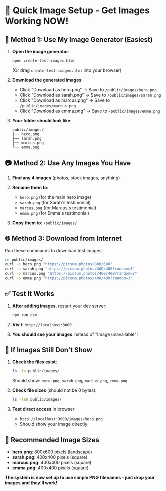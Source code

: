 # 🚀 Quick Image Setup - Get Images Working NOW!

## 🎯 **Method 1: Use My Image Generator (Easiest)**

1. **Open the image generator**:
   ```bash
   open create-test-images.html
   ```
   (Or drag `create-test-images.html` into your browser)

2. **Download the generated images**:
   - Click "Download as hero.png" → Save to `/public/images/hero.png`
   - Click "Download as sarah.png" → Save to `/public/images/sarah.png`  
   - Click "Download as marcus.png" → Save to `/public/images/marcus.png`
   - Click "Download as emma.png" → Save to `/public/images/emma.png`

3. **Your folder should look like**:
   ```
   public/images/
   ├── hero.png
   ├── sarah.png
   ├── marcus.png
   └── emma.png
   ```

## 📷 **Method 2: Use Any Images You Have**

1. **Find any 4 images** (photos, stock images, anything)

2. **Rename them to**:
   - `hero.png` (for the main hero image)
   - `sarah.png` (for Sarah's testimonial)
   - `marcus.png` (for Marcus's testimonial)  
   - `emma.png` (for Emma's testimonial)

3. **Copy them to**: `/public/images/`

## 🌐 **Method 3: Download from Internet**

Run these commands to download test images:
```bash
cd public/images/
curl -o hero.png "https://picsum.photos/800/600"
curl -o sarah.png "https://picsum.photos/400/400?random=1"
curl -o marcus.png "https://picsum.photos/400/400?random=2"  
curl -o emma.png "https://picsum.photos/400/400?random=3"
```

## ✅ **Test It Works**

1. **After adding images**, restart your dev server:
   ```bash
   npm run dev
   ```

2. **Visit**: `http://localhost:3000`

3. **You should see your images** instead of "Image unavailable"!

## 🔧 **If Images Still Don't Show**

1. **Check the files exist**:
   ```bash
   ls -la public/images/
   ```
   Should show: `hero.png`, `sarah.png`, `marcus.png`, `emma.png`

2. **Check file sizes** (should not be 0 bytes):
   ```bash
   ls -lah public/images/
   ```

3. **Test direct access** in browser:
   - `http://localhost:3000/images/hero.png`
   - Should show your image directly

## 🎨 **Recommended Image Sizes**

- **hero.png**: 800x600 pixels (landscape)
- **sarah.png**: 400x400 pixels (square)  
- **marcus.png**: 400x400 pixels (square)
- **emma.png**: 400x400 pixels (square)

**The system is now set up to use simple PNG filenames - just drop your images and they'll work!**